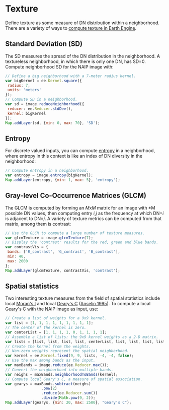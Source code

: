 # Texture

Define texture as some measure of DN distribution within a neighborhood. There are a variety of ways to [compute texture in Earth Engine](https://developers.google.com/earth-engine/image_texture).

## Standard Deviation (SD)

The SD measures the spread of the DN distribution in the neighborhood. A textureless neighborhood, in which there is only one DN, has SD=0. Compute neighborhood SD for the NAIP image with:

```javascript
// Define a big neighborhood with a 7-meter radius kernel.
var bigKernel = ee.Kernel.square({
 radius: 7,
 units: 'meters'
});
// Compute SD in a neighborhood.
var sd = image.reduceNeighborhood({
 reducer: ee.Reducer.stdDev(), 
 kernel: bigKernel
});
Map.addLayer(sd, {min: 0, max: 70}, 'SD');
```

## Entropy

For discrete valued inputs, you can compute [entropy](https://en.wikipedia.org/wiki/Diversity_index#Shannon_index) in a neighborhood, where entropy     in this context is like an index of DN diversity in the neighborhood:

```javascript
// Compute entropy in a neighborhood.
var entropy = image.entropy(bigKernel);
Map.addLayer(entropy, {min: 1, max: 5}, 'entropy');
```

## Gray-level Co-Occurrence Matrices (GLCM)

The GLCM is computed by forming an *M*x*M* matrix for an image with *M possible DN values, then computing entry *i*,*j* as the frequency at which DN=*i* is adjacent to DN=*j*. A variety of texture metrics can be computed from that matrix, among them is contrast:

```javascript
// Use the GLCM to compute a large number of texture measures.
var glcmTexture = image.glcmTexture(7);
// Display the 'contrast' results for the red, green and blue bands.
var contrastVis = {
 bands: ['R_contrast', 'G_contrast', 'B_contrast'], 
 min: 40,
 max: 2000
};
Map.addLayer(glcmTexture, contrastVis, 'contrast');
```

## Spatial statistics

Two interesting texture measures from the field of spatial statistics include local [Moran's I](https://en.wikipedia.org/wiki/Moran's_I) and local [Geary's C](https://en.wikipedia.org/wiki/Geary's_C) ([Anselin 1995](http://onlinelibrary.wiley.com/doi/10.1111/j.1538-4632.1995.tb00338.x/abstract)). To compute a local Geary's C with the NAIP image as input, use:

```javascript
// Create a list of weights for a 9x9 kernel.
var list = [1, 1, 1, 1, 1, 1, 1, 1, 1];
// The center of the kernel is zero.
var centerList = [1, 1, 1, 1, 0, 1, 1, 1, 1];
// Assemble a list of lists: the 9x9 kernel weights as a 2-D matrix.
var lists = [list, list, list, list, centerList, list, list, list, list];
// Create the kernel from the weights.
// Non-zero weights represent the spatial neighborhood.
var kernel = ee.Kernel.fixed(9, 9, lists, -4, -4, false);
// Use the max among bands as the input.
var maxBands = image.reduce(ee.Reducer.max());
// Convert the neighborhood into multiple bands.
var neighs = maxBands.neighborhoodToBands(kernel);
// Compute local Geary's C, a measure of spatial association.
var gearys = maxBands.subtract(neighs)
				.pow(2)
				.reduce(ee.Reducer.sum())
				.divide(Math.pow(9, 2));
Map.addLayer(gearys, {min: 20, max: 2500}, "Geary's C");
```

